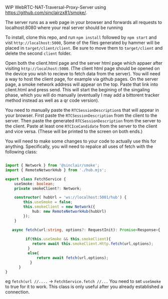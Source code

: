 WIP WebRTC-NAT-Traversal-Proxy-Server using https://github.com/sinclairzx81/smoke/. 

The server runs as a web page in your browser and forwards all requests to localhost:8080 where your real server should be running

To install, clone this repo, and run `npm install` followed by `npm start` and vist `http://localhost:5000`, Some of the files generated by hammer will be placed in `target/client/client`. Be sure to move them to `target/client` and delete the second `client` folder.

Open both the client.html page and the server html page which appaer after visiting `http://localhost:5000`. (The client html page should be opened on the device you wish to recieve to fetch data from the server). You will need a way to host the client page, for example via github pages. On the server page, a smoke network address will appear on the top. Paste that link into client.html and press send. This will start the begining of the singaling phase, which you will do manually (eventually I may add a bittorent tracker method instead as well as a qr code version).

You need to manually paste the `RTCSessionDescription`s that will appear in your browser. First paste the `RTCSessionDescription` from the client to the server. Then paste the generated `RTCSessionDescription` from the server to the client. Paste at least one `RTCIceCandidate` from the server to the client and vice versa. (These will be printed to the screen on both ends.)

You will need to make some changes to your code to actually use this for anything. Specifically, you will need to repalce all uses of fetch with the following class:

```ts

import { Network } from '@sinclair/smoke';
import { RemoteNetworkHub } from './hub.mjs';

export class FetchService {
    useSmoke: boolean;
    private smokeClient?: Network;

    constructor( hubUrl = 'ws://localhost:5001/hub') {
        this.useSmoke = false;
        this.smokeClient = new Network({ 
            hub: new RemoteNetworkHub(hubUrl) 
        });
    }

   async fetch(url:string, options?: RequestInit): Promise<Response>{
        
         if(this.useSmoke && this.smokeClient){
            return await this.smokeClient.Http.fetch(url,options);
          }
          else{
              return await fetch(url,options);
           }
      }
}

```

eg `fetch(url //....` -> `FetchService.fetch //...` You need to set `useSmoke` to true for it to work. This class is only useful after you already established a connection.
